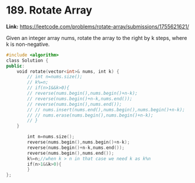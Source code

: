# 189. Rotate Array

**Link:** https://leetcode.com/problems/rotate-array/submissions/1755621621/

Given an integer array nums, rotate the array to the right by k steps, where k is non-negative.

```cpp
#include <algorithm>
class Solution {
public:
    void rotate(vector<int>& nums, int k) {
        // int n=nums.size();
        // k%=n;
        // if(n>1&&k>0){
        // reverse(nums.begin(),nums.begin()+n-k);
        // reverse(nums.begin()+n-k,nums.end());
        // reverse(nums.begin(),nums.end());
        // // nums.insert(nums.end(),nums.begin(),nums.begin()+n-k);
        // // nums.erase(nums.begin(),nums.begin()+n-k);
        // }
    }

        int n=nums.size();
        reverse(nums.begin(),nums.begin()+n-k);
        reverse(nums.begin()+n-k,nums.end());
        reverse(nums.begin(),nums.end());
        k%=n;//when k > n in that case we need k as k%n
        if(n>1&&k>0){
        }
};
```
